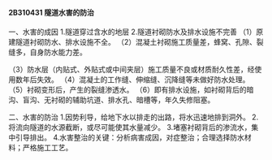 #### 2B310431	隧道水害的防治
一、水害的成因
1.隧道穿过含水的地层
2.隧道衬砌防水及排水设施不完善
（1）原建隧道衬砌防水、排水设施不全。
（2）混凝土衬砌施工质量差，蜂窝、孔隙、裂缝多，自身防水能力差。

（3）防水层（内贴式、外贴式或中间夹层）施工质量不良或材质耐久性差，经使用数年后失效。
（4）混凝土的工作缝、伸缩缝、沉降缝等未做好防水处理。
（5）衬砌变形后，产生的裂缝渗透水。
（6）即有排水设施，如衬砌背后的暗沟、盲沟、无衬砌的辅助坑道、排水孔、暗槽等，年久失修阻塞。

二、水害的防治
1.因势利导，给地下水以排走的出路，将水迅速地排到洞外。
2.将流向隧道的水源截断，或尽可能使其水量减少。
3.堵塞衬砌背后的渗流水，集中引导排出。
4.水害整治的关键：分析病害成因，对症整治；合理选择防水材料；严格施工工艺。
